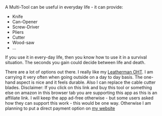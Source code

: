 A Multi-Tool can be useful in everyday life - it can provide:

* Knife
* Can-Opener
* Screw-Driver
* Pliers
* Cutter
* Wood-saw
* ...

If you use it in every-day life, then you know how to use it in a survival situation. The seconds you gain could decide between life and death. 

There are a lot of options out there. I really like my [Leatherman OHT][1]. I am carrying it very often when going outside on a day to day basis. The one-hand aspect is nice and it feels durable. Also I can replace the cable cutter blades. Disclaimer: If you click on this link and buy this tool or something else on amazon in this browser tab you are supporting this app as this is an affiliate link. I will keep the app ad-free otherwise - but some users asked how they can support this work - this would be one way. Otherwise I am planning to put a direct payment option on [my website](http://ligi.de)

[1]: https://www.amazon.com/gp/product/B008P8EYWE/ref=as_li_tl?ie=UTF8&camp=1789&creative=9325&creativeASIN=B008P8EYWE&linkCode=as2&tag=ligi-20&linkId=e72720183453da1b74c2a0413521b194